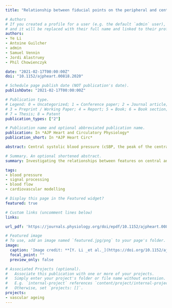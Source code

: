 ```yaml
---
title: "Relationship between fiducial points on the peripheral and central blood pressure waveforms: rate of rise of the central waveform is a determinant of peripheral systolic blood pressure"

# Authors
# If you created a profile for a user (e.g. the default `admin` user), write the username (folder name) here 
# and it will be replaced with their full name and linked to their profile.
authors:
- Ye Li
- Antoine Guilcher
- admin
- Samuel Vennin
- Jordi Alastruey
- Phil Chowienczyk

date: "2021-02-17T00:00:00Z"
doi: "10.1152/ajpheart.00818.2020"

# Schedule page publish date (NOT publication's date).
publishDate: "2021-02-17T00:00:00Z"

# Publication type.
# Legend: 0 = Uncategorized; 1 = Conference paper; 2 = Journal article;
# 3 = Preprint / Working Paper; 4 = Report; 5 = Book; 6 = Book section;
# 7 = Thesis; 8 = Patent
publication_types: ["2"]

# Publication name and optional abbreviated publication name.
publication: In *AJP Heart and Circulatory Physiology*
publication_short: In *AJP Heart Circ*

abstract: Central systolic blood pressure (cSBP, the peak of the central waveform) is usually regarded as the determinant of peripheral systolic blood pressure with amplification of peripheral systolic blood pressure (pSBP) measured with reference to cSBP. However, the earlier portion of the central waveform up to the first systolic shoulder (P1) may be the major determinant of pSBP. We performed in silico simulation studies and examined previously acquired experimental data (n = 131) in which peripheral and central blood pressure waveforms had been acquired both invasively and noninvasively to examine the determinants of pSBP. Measurements were made at baseline and during perturbation of hemodynamics by inotropic and vasoactive drugs. In silico simulations using a central-to-peripheral transfer function demonstrated that pSBP is dependent on P1 and the rate of change (dP/dt) of central pressure up to the time of P1 but not cSBP. In computational simulations, peripheral reflection in the radial artery was closely related to dP/dt, and 97% of the variability in amplification as measured with reference to P1 was explained by dP/dt. In vivo, amplification of pSBP over P1 was correlated with dP/dt (R > 0.75, P < 0.0001 for all data sets), and P1 and dP/dt were independently correlated with pSBP, explaining 90% of the variability in pSBP. We conclude that P1 and dP/dt are major determinants of pSBP and that pSBP and cSBP are, in part, determined by different cardiac, central, and peripheral vascular properties.NEW & NOTEWORTHY Peripheral systolic BP is determined mainly by the first shoulder and the rate of rise of the central systolic blood pressure waveform rather than the peak of this waveform (central systolic BP). Peripheral and central systolic blood pressure are determined by different cardiac and vascular properties.

# Summary. An optional shortened abstract.
summary: Investigating the relationships between features on central and peripheral blood pressure waveforms.

tags:
- blood pressure
- signal processing
- blood flow
- cardiovascular modelling

# Display this page in the Featured widget?
featured: true

# Custom links (uncomment lines below)
links:

url_pdf: 'https://journals.physiology.org/doi/epdf/10.1152/ajpheart.00818.2020'

# Featured image
# To use, add an image named `featured.jpg/png` to your page's folder. 
image:
  caption: 'Image credit: **[Y. Li _et al._](https://doi.org/10.1152/ajpheart.00818.2020)** ([CC BY 4.0](https://creativecommons.org/licenses/by/4.0/))'
  focal_point: ""
  preview_only: false

# Associated Projects (optional).
#   Associate this publication with one or more of your projects.
#   Simply enter your project's folder or file name without extension.
#   E.g. `internal-project` references `content/project/internal-project/index.md`.
#   Otherwise, set `projects: []`.
projects:
- vascular ageing
---
```



